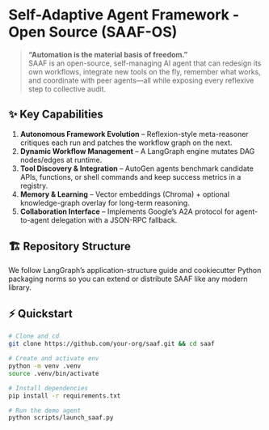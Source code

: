 # Self-Adaptive Agent Framework - Open Source (SAAF-OS)

> **“Automation is the material basis of freedom.”**  
> SAAF is an open-source, self-managing AI agent that can redesign its own workflows, integrate new tools on the fly, remember what works, and coordinate with peer agents—all while exposing every reflexive step to collective audit.

## ✨ Key Capabilities
1. **Autonomous Framework Evolution** – Reflexion-style meta-reasoner critiques each run and patches the workflow graph on the next.  
2. **Dynamic Workflow Management** – A LangGraph engine mutates DAG nodes/edges at runtime.  
3. **Tool Discovery & Integration** – AutoGen agents benchmark candidate APIs, functions, or shell commands and keep success metrics in a registry.  
4. **Memory & Learning** – Vector embeddings (Chroma) + optional knowledge-graph overlay for long-term reasoning.  
5. **Collaboration Interface** – Implements Google’s A2A protocol for agent-to-agent delegation with a JSON-RPC fallback.

## 🏗️ Repository Structure
We follow LangGraph’s application-structure guide and cookiecutter Python packaging norms so you can extend or distribute SAAF like any modern library.

## ⚡ Quickstart

```bash
# Clone and cd
git clone https://github.com/your-org/saaf.git && cd saaf

# Create and activate env
python -m venv .venv
source .venv/bin/activate

# Install dependencies
pip install -r requirements.txt

# Run the demo agent
python scripts/launch_saaf.py
